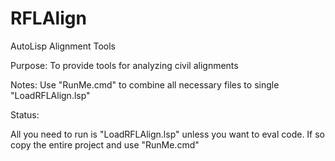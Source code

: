 # RFLAlign
AutoLisp Alignment Tools

Purpose:  To provide tools for analyzing civil alignments

Notes:  Use "RunMe.cmd" to combine all necessary files to single "LoadRFLAlign.lsp"

Status:

All you need to run is "LoadRFLAlign.lsp" unless you want to eval code.  If so copy the entire project and use "RunMe.cmd"